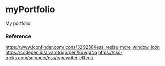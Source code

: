 # myPortfolio
My portfolio
### Reference
https://www.iconfinder.com/icons/329258/less_resize_more_window_icon
https://codepen.io/alvarotrigo/pen/ExvqdNa
https://css-tricks.com/snippets/css/typewriter-effect/